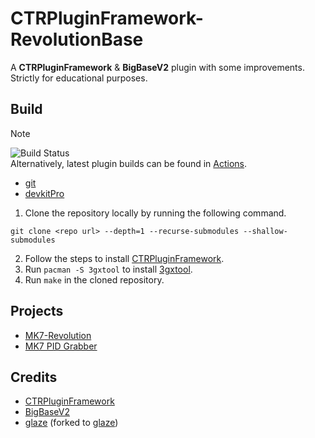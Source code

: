# CTRPluginFramework-RevolutionBase
A **CTRPluginFramework** & **BigBaseV2** plugin with some improvements.\
Strictly for educational purposes.

## Build
> [!NOTE]
> ![Build Status](../../../actions/workflows/makefile.yml/badge.svg)  
> Alternatively, latest plugin builds can be found in [Actions](../../../actions).

- [git](https://git-scm.com/downloads)
- [devkitPro](https://devkitpro.org/wiki/Getting_Started)

1. Clone the repository locally by running the following command.
```
git clone <repo url> --depth=1 --recurse-submodules --shallow-submodules
```
2. Follow the steps to install [CTRPluginFramework](https://gitlab.com/thepixellizeross/ctrpluginframework).
3. Run `pacman -S 3gxtool` to install [3gxtool](https://gitlab.com/thepixellizeross/3gxtool).
4. Run `make` in the cloned repository.

## Projects
- [MK7-Revolution](https://github.com/Anto726/MK7-Revolution)
- [MK7 PID Grabber](https://github.com/H4x0rSpooky/mk7-pid-grabber)

## Credits
- [CTRPluginFramework](https://github.com/PabloMK7/CTRPluginFramework-BlankTemplate)
- [BigBaseV2](https://github.com/Pocakking/BigBaseV2)
- [glaze](https://github.com/stephenberry/glaze) (forked to [glaze](https://github.com/Anto726/glaze))
